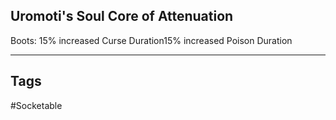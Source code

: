 ## Uromoti's Soul Core of Attenuation
Boots: 15% increased Curse Duration15% increased Poison Duration

---
## Tags
#Socketable
